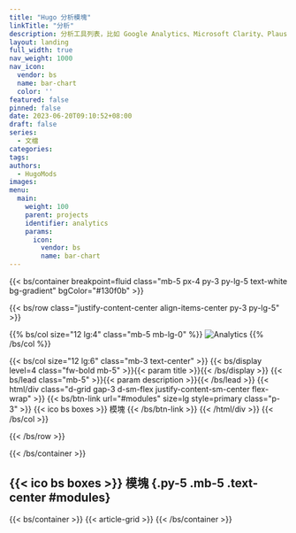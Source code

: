 ```yaml
---
title: "Hugo 分析模塊"
linkTitle: "分析"
description: 分析工具列表，比如 Google Analytics、Microsoft Clarity、Plausible、Umami 和百度統計等。
layout: landing
full_width: true
nav_weight: 1000
nav_icon:
  vendor: bs
  name: bar-chart
  color: ''
featured: false
pinned: false
date: 2023-06-20T09:10:52+08:00
draft: false
series:
  - 文檔
categories:
tags:
authors:
  - HugoMods
images:
menu:
  main:
    weight: 100
    parent: projects
    identifier: analytics
    params:
      icon:
        vendor: bs
        name: bar-chart
---
```


{{< bs/container breakpoint=fluid class="mb-5 px-4 py-3 py-lg-5 text-white bg-gradient" bgColor="#130f0b" >}}

  {{< bs/row class="justify-content-center align-items-center py-3 py-lg-5" >}}

  {{% bs/col size="12 lg:4" class="mb-5 mb-lg-0" %}}
  ![Analytics](/images/analytics.jpg)
  {{% /bs/col %}}

  {{< bs/col size="12 lg:6" class="mb-3 text-center" >}}
    {{< bs/display level=4 class="fw-bold mb-5" >}}{{< param title >}}{{< /bs/display >}}
    {{< bs/lead class="mb-5" >}}{{< param description >}}{{< /bs/lead >}}
    {{< html/div class="d-grid gap-3 d-sm-flex justify-content-sm-center flex-wrap" >}}
      {{< bs/btn-link url="#modules" size=lg style=primary class="p-3" >}}
        {{< ico bs boxes >}}
        模塊
      {{< /bs/btn-link >}}
    {{< /html/div >}}
  {{< /bs/col >}}

  {{< /bs/row >}}

{{< /bs/container >}}

## {{< ico bs boxes >}} 模塊 {.py-5 .mb-5 .text-center #modules}

{{< bs/container >}}
  {{< article-grid >}}
{{< /bs/container >}}

